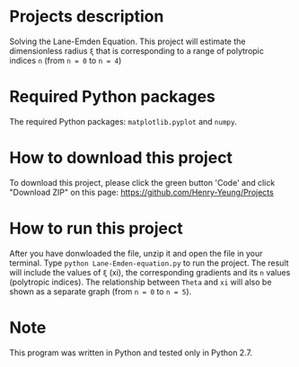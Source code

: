 # Projects description
Solving the Lane-Emden Equation. This project will estimate the dimensionless radius `ξ` that is corresponding to a range of polytropic indices `n` (from `n = 0` to `n = 4`)

# Required Python packages
The required Python packages: `matplotlib.pyplot` and `numpy`.

# How to download this project
To download this project, please click the green button 'Code' and click "Download ZIP" on this page: https://github.com/Henry-Yeung/Projects

# How to run this project
After you have donwloaded the file, unzip it and open the file in your terminal. Type `python Lane-Emden-equation.py` to run the project. The result will include the values of `ξ` (xi), the corresponding gradients and its `n` values (polytropic indices). The relationship between `Theta` and `xi` will also be shown as a separate graph (from `n = 0` to `n = 5`).

# Note
This program was written in Python and tested only in Python 2.7.
